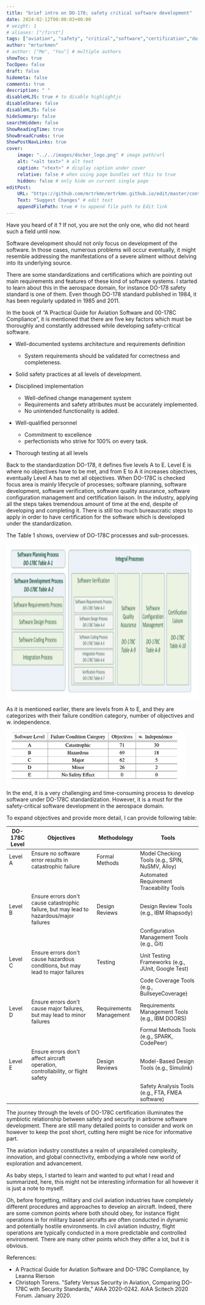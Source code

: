 ```yaml
---
title: "brief intro on DO-178; safety critical software development"
date: 2024-02-12T00:00:03+00:00
# weight: 1
# aliases: ["/first"]
tags: ["aviation", "safety", "critical","software","certification","do-178"]
author: "mrturkmen"
# author: ["Me", "You"] # multiple authors
showToc: true
TocOpen: false
draft: false
hidemeta: false
comments: true
description: " "
disableHLJS: true # to disable highlightjs
disableShare: false
disableHLJS: false
hideSummary: false
searchHidden: false
ShowReadingTime: true
ShowBreadCrumbs: true
ShowPostNavLinks: true
cover:
    image: "../../images/docker_logo.png" # image path/url
    alt: "<alt text>" # alt text
    caption: "<text>" # display caption under cover
    relative: false # when using page bundles set this to true
    hidden: false # only hide on current single page
editPost:
    URL: "https://github.com/mrtrkmn/mrtrkmn.github.io/edit/master/content"
    Text: "Suggest Changes" # edit text
    appendFilePath: true # to append file path to Edit link
---
```


Have you heard of it ?  If not, you are not the only one, who did not heard such a field until now.

Software development should not only focus on development of the software. In those cases, numerous problems will occur eventually, it might resemble addressing the manifestations of a severe ailment without delving into its underlying source.

There are some standardizations and certifications which are pointing out main requirements and features of these kind of software systems. I started to learn about this in the aerospace domain, for instance DO-178 safety standard is one of them. Even though DO-178 standard published in 1984, it has been regularly updated in 1985 and 2011.

In the book of “A Practical Guide for Aviation Software and 00-178C Compliance”, it is mentioned that there are five key factors which must be thoroughly and constantly addressed while developing safety-critical software.

- Well-documented systems architecture and requirements definition
  - System requirements should be validated for correctness and completeness.
- Solid safety practices at all levels of development.
- Disciplined implementation
  - Well-defined change management system
  - Requirements and safety attributes must be accurately implemented.
  - No unintended functionality is added.

- Well-qualified personnel
  - Commitment to excellence
  - perfectionists who strive for 100% on every task.
- Thorough testing at all levels

Back to the standardization DO-178, it defines five levels A to E. Level E is where no objectives have to be met, and from E to A it increases objectives, eventually Level A has to met all objectives. When DO-178C is checked focus area is mainly lifecycle of processes; software planning, software development, software verification, software quality assurance, software configuration management and certification liaison.
In the industry, applying all the steps takes tremendous amount of time at the end, despite of developing and completing it. There is still too much bureaucratic steps to apply in order to have certification for the software which is developed under the standardization.

The Table 1 shows, overview of DO-178C processes and sub-processes.

<!-- ![overview of DO-178C processes and sub-processes](../../images/do-178-table1.png) -->
<img src="../../images/do-178-table1.png" width=936 height=406 alt="overview of DO-178C processes and sub-processes">

As it is mentioned earlier, there are levels from A to E, and they are categorizes with their failure condition category, number of objectives and w. independence.

![DO-178C levels](../../images/do-178-table2.png)

In the end, it is a very challenging and time-consuming process to develop software under DO-178C standardization. However, it is a must for the safety-critical software development in the aerospace domain.

To expand objectives and provide more detail, I can provide following table:

| DO-178C Level | Objectives                                     | Methodology                 | Tools                                             |
|---------------|-----------------------------------------------|-----------------------------|---------------------------------------------------|
| Level A       | Ensure no software error results in catastrophic failure | Formal Methods              | Model Checking Tools (e.g., SPIN, NuSMV, Alloy)  |
|               |                                               |                             | Automated Requirement Traceability Tools           |
| Level B       | Ensure errors don't cause catastrophic failure, but may lead to hazardous/major failures | Design Reviews              | Design Review Tools (e.g., IBM Rhapsody)         |
|               |                                               |                             | Configuration Management Tools (e.g., Git)       |
| Level C       | Ensure errors don't cause hazardous conditions, but may lead to major failures | Testing                     | Unit Testing Frameworks (e.g., JUnit, Google Test)|
|               |                                               |                             | Code Coverage Tools (e.g., BullseyeCoverage)     |
| Level D       | Ensure errors don't cause major failures, but may lead to minor failures | Requirements Management     | Requirements Management Tools (e.g., IBM DOORS)  |
|               |                                               |                             | Formal Methods Tools (e.g., SPARK, CodePeer)     |
| Level E       | Ensure errors don't affect aircraft operation, controllability, or flight safety | Design Reviews              | Model-Based Design Tools (e.g., Simulink)        |
|               |                                               |                             | Safety Analysis Tools (e.g., FTA, FMEA software) |

The journey through the levels of DO-178C certification illuminates the symbiotic relationship between safety and security in airborne software development. There are still many detailed points to consider and work on however to keep the post short, cutting here might be nice for informative part.

The aviation industry constitutes a realm of unparalleled complexity, innovation, and global connectivity, embodying a whole new world of exploration and advancement.

As baby steps, I started to learn and wanted to put what I read and summarized, here, this might not be interesting information for all however it is just a note to myself.

Oh, before forgetting, military and civil aviation industries have completely different procedures and approaches to develop an aircraft. Indeed, there are some common points where both should obey, for instance flight operations in for military based aircrafts are often conducted in dynamic and potentially hostile environments. In civil aviation industry, flight operations are typically conducted in a more predictable and controlled environment. There are many other points which they differ a lot, but it is obvious.

References:

- A Practical Guide for Aviation Software and DO-178C Compliance, by Leanna Rierson
- Christoph Torens. "Safety Versus Security in Aviation, Comparing DO-178C with Security Standards," AIAA 2020-0242. AIAA Scitech 2020 Forum. January 2020.
